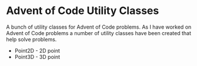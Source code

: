 # Advent of Code Utility Classes

A bunch of utility classes for Advent of Code problems. As I have worked on Advent of Code problems a number of utility classes have been created that help solve problems.

- Point2D - 2D point
- Point3D - 3D point

